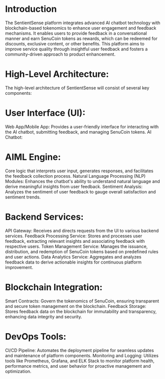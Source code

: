 # Introduction

The SentientSense platform integrates advanced AI chatbot technology with blockchain-based tokenomics to enhance user engagement and feedback mechanisms. It enables users to provide feedback in a conversational manner and earn SenuCoin tokens as rewards, which can be redeemed for discounts, exclusive content, or other benefits. This platform aims to improve service quality through insightful user feedback and fosters a community-driven approach to product enhancement.

# High-Level Architecture:

The high-level architecture of SentientSense will consist of several key components:

# User Interface (UI):

Web App/Mobile App: Provides a user-friendly interface for interacting with the AI chatbot, submitting feedback, and managing SenuCoin tokens.
AI Chatbot:

# AIML Engine: 

Core logic that interprets user input, generates responses, and facilitates the feedback collection process.
Natural Language Processing (NLP) Modules: Enhances the chatbot's ability to understand natural language and derive meaningful insights from user feedback.
Sentiment Analysis: Analyzes the sentiment of user feedback to gauge overall satisfaction and sentiment trends.

# Backend Services:

API Gateway: Receives and directs requests from the UI to various backend services.
Feedback Processing Service: Stores and processes user feedback, extracting relevant insights and associating feedback with respective users.
Token Management Service: Manages the issuance, distribution, and redemption of SenuCoin tokens based on predefined rules and user actions.
Data Analytics Service: Aggregates and analyzes feedback data to derive actionable insights for continuous platform improvement.

# Blockchain Integration:

Smart Contracts: Govern the tokenomics of SenuCoin, ensuring transparent and secure token management on the blockchain.
Feedback Storage: Stores feedback data on the blockchain for immutability and transparency, enhancing data integrity and security.

# DevOps Tools:

CI/CD Pipeline: Automates the deployment pipeline for seamless updates and maintenance of platform components.
Monitoring and Logging: Utilizes tools like Prometheus, Grafana, and ELK Stack to monitor platform health, performance metrics, and user behavior for proactive management and optimization.